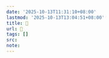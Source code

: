 ```yaml
---
date: '2025-10-13T11:31:10+08:00'
lastmod: '2025-10-13T13:04:51+08:00'
title: 󰨢
url: 󰨢
tags: []
src:
note:
---
```

